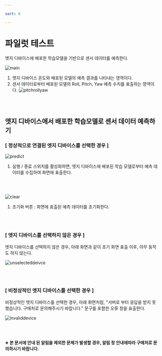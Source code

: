 ```yaml
---

sort: 8

---
```




# 파일럿 테스트

엣지 디바이스에 배포한 학습모델을 기반으로 센서 데이터를 예측한다.<br/>

![main](images/9.1.main.png)

1. 엣지 디바이스 온도와 배포된 모델의 예측 결과를 나타내는 영역이다.
2. 센서 데이터로부터 배포된 모델의 Roll, Pitch, Yaw 예측 수치를 표출하는 영역이다.
![pitchrollyaw](images/9.6.pitchrollyaw.svg)

<br/><br/>

## 엣지 디바이스에서 배포한 학습모델로 센서 데이터 예측하기

### [ 정상적으로 연결된 엣지 디바이스를 선택한 경우 ]

![predict](images/9.2.predict.png)
1. 실행 / 종료 스위치를 활성화하면, 엣지 디바이스에 배포된 학습 모델로부터 예측 데이터를 수집하여 화면에 표출한다.

<br/><br/>

![clear](images/9.3.clear.png)
1. 초기화 버튼 : 화면에 표출된 예측 데이터를 초기화한다.

<br/><br/>

### [ 엣지 디바이스를 선택하지 않은 경우 ]

엣지 디바이스를 선택하지 않은 경우, 아래 화면과 같이 초기 화면 표출 이후, 아무 동작도 하지 않는다.<br/>

![unselecteddeivce](images/9.4.unselecteddeivce.png)

<br/><br/>

### [ 비정상적인 엣지 디바이스를 선택한 경우 ]

비정상적인 엣지 디바이스를 선택한 경우, 아래 화면처럼, "서버로 부터 응답을 받지 못했습니다. 구매처로 문의해주시기 바랍니다." 문구를 포함한 오류 창을 표출한다. <br/>

![invaliddevice](images/9.5.invaliddevice.png)

<br/><br/>

**※ 본 문서에 안내 된 알림을 제외한 문제가 발생할 경우, 알림 창 안내에따라 구매처로 문의하시기 바랍니다.**